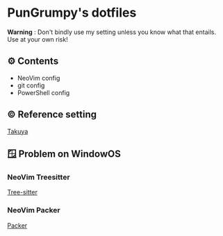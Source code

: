 # PunGrumpy's dotfiles

**Warning** : Don't bindly use my setting unless you know what that entails. Use at your own risk!

## ⚙️ Contents

-   NeoVim config
-   git config
-   PowerShell config

## ©️ Reference setting

[Takuya](https://github.com/craftzdog/dotfiles-public)

## 🪟 Problem on WindowOS

### NeoVim Treesitter

[Tree-sitter](https://github.com/nvim-treesitter/nvim-treesitter)

### NeoVim Packer

[Packer](https://github.com/wbthomason/packer.nvim)
